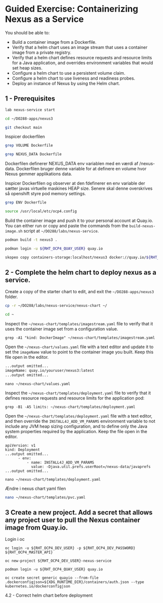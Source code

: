 # Guided Exercise: Containerizing Nexus as a Service

You should be able to:

- Build a container image from a Dockerfile.
- Verify that a helm chart uses an image stream that uses a container image from a private registry.
- Verify that a helm chart defines resource requests and resource limits for a  Java application, and overrides environment variables that would set  heap sizes.
- Configure a helm chart to use a persistent volume claim.
- Configure a helm chart to use liveness and readiness probes.
- Deploy an instance of Nexus by using the Helm chart.

## 1 - Prerequisites

```bash
lab nexus-service start
```

```bash
cd ~/DO288-apps/nexus3
```

```bash
git checkout main
```

Inspicer dockerfilen

```bash
grep VOLUME Dockerfile
```

```bash
grep NEXUS_DATA Dockerfile
```

Dockerfilen definerer NEXUS_DATA env variablen med en værdi af /nexus-data. Dockerfilen bruger denne variable for at definere en volume hvor Nexus gemmer applikations data.



Inspicer Dockerfilen og observer at den fdefinerer en env variable der sætter javas virtuelle maskines HEAP size. Senere skal denne overskrives så openshift styre pod memory settings.

```bash
grep ENV Dockerfile
```

```bash
source /usr/local/etc/ocp4.config
```

Build the container image and push it to your personal account at Quay.io. You can either run or copy and paste the commands from the `build-nexus-image.sh` script at `~/DO288/labs/nexus-service`.

```bash
podman build -t nexus3 .
```

```bash
podman login -u ${RHT_OCP4_QUAY_USER} quay.io
```

```bash
skopeo copy containers-storage:localhost/nexus3 docker://quay.io/${RHT_OCP4_QUAY_USER}/nexus3
```

## 2 - Complete the helm chart to deploy nexus as a service.

Create a copy of the starter chart to edit, and exit the `~/DO288-apps/nexus3` folder.

```bash
cp -r ~/DO288/labs/nexus-service/nexus-chart ~/
```

```bash
cd ~
```

Inspect the `~/nexus-chart/templates/imagestream.yaml` file to verify that it uses the container image set from a configuration value.

```
grep -A1 "kind: DockerImage" ~/nexus-chart/templates/imagestream.yaml
```

Open the `~/nexus-chart/values.yaml` file with a text editor and update it to set the `imageName` value to point to the container image you built. Keep this file open in the editor.

```bash
...output omitted...
imageName: quay.io/youruser/nexus3:latest
...output omitted...
```

```
nano ~/nexus-chart/values.yaml
```

Inspect the `~/nexus-chart/templates/deployment.yaml` file to verify that it defines resource requests and resource limits for the application pod:

```
grep -B1 -A5 limits: ~/nexus-chart/templates/deployment.yaml
```

Open the `~/nexus-chart/templates/deployment.yaml` file with a text editor, and then override the `INSTALL4J_ADD_VM_PARAMS` environment variable to not include any JVM heap sizing configuration,  and to define only the Java system properties required by the  application. Keep the file open in the editor.

```
apiVersion: v1
kind: Deployment
...output omitted...
      - env:
          - name: INSTALL4J_ADD_VM_PARAMS
            value: -Djava.util.prefs.userRoot=/nexus-data/javaprefs
...output omitted...
```

```
nano ~/nexus-chart/templates/deployment.yaml
```

Ændre i nexus chart yaml filen

```bash
nano ~/nexus-chart/templates/pvc.yaml
```

## 3 Create a new project. Add a secret that allows any project user to pull the Nexus container image from Quay.io.

Login i oc

```
oc login -u ${RHT_OCP4_DEV_USER} -p ${RHT_OCP4_DEV_PASSWORD} ${RHT_OCP4_MASTER_API}
```

```
oc new-project ${RHT_OCP4_DEV_USER}-nexus-service
```

```
podman login -u ${RHT_OCP4_QUAY_USER} quay.io
```

```
oc create secret generic quayio --from-file .dockerconfigjson=${XDG_RUNTIME_DIR}/containers/auth.json --type kubernetes.io/dockerconfigjson
```

4.2 - Correct helm chart before deployment



